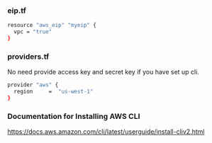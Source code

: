 ### eip.tf
```sh
resource "aws_eip" "myeip" {
  vpc = "true"
}
```
### providers.tf
No need provide access key and secret key if you have set up cli.
```sh
provider "aws" {
  region     =  "us-west-1"
}
```


### Documentation for Installing AWS CLI

https://docs.aws.amazon.com/cli/latest/userguide/install-cliv2.html

